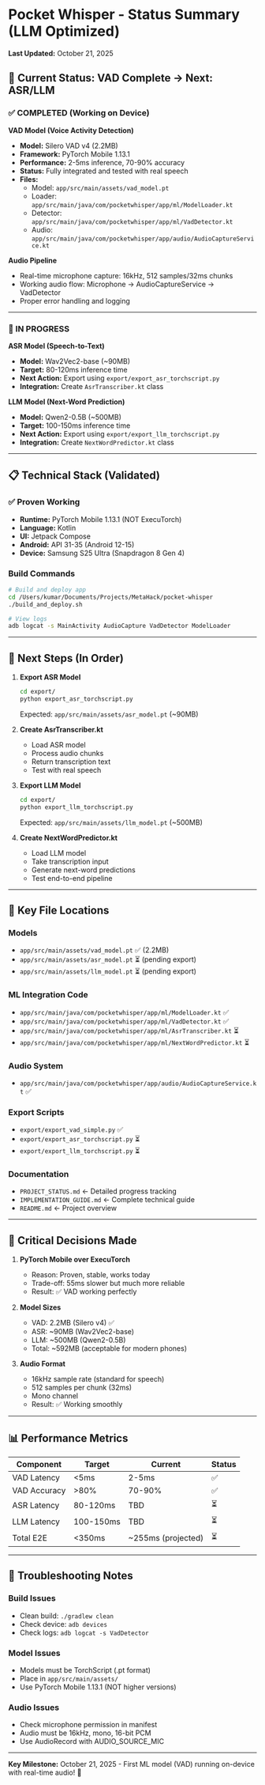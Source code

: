 # Pocket Whisper - Status Summary (LLM Optimized)

**Last Updated:** October 21, 2025

## 🎯 Current Status: VAD Complete → Next: ASR/LLM

### ✅ COMPLETED (Working on Device)

**VAD Model (Voice Activity Detection)**
- **Model:** Silero VAD v4 (2.2MB)
- **Framework:** PyTorch Mobile 1.13.1
- **Performance:** 2-5ms inference, 70-90% accuracy
- **Status:** Fully integrated and tested with real speech
- **Files:**
  - Model: `app/src/main/assets/vad_model.pt`
  - Loader: `app/src/main/java/com/pocketwhisper/app/ml/ModelLoader.kt`
  - Detector: `app/src/main/java/com/pocketwhisper/app/ml/VadDetector.kt`
  - Audio: `app/src/main/java/com/pocketwhisper/app/audio/AudioCaptureService.kt`

**Audio Pipeline**
- Real-time microphone capture: 16kHz, 512 samples/32ms chunks
- Working audio flow: Microphone → AudioCaptureService → VadDetector
- Proper error handling and logging

---

### 🔄 IN PROGRESS

**ASR Model (Speech-to-Text)**
- **Model:** Wav2Vec2-base (~90MB)
- **Target:** 80-120ms inference time
- **Next Action:** Export using `export/export_asr_torchscript.py`
- **Integration:** Create `AsrTranscriber.kt` class

**LLM Model (Next-Word Prediction)**
- **Model:** Qwen2-0.5B (~500MB)
- **Target:** 100-150ms inference time
- **Next Action:** Export using `export/export_llm_torchscript.py`
- **Integration:** Create `NextWordPredictor.kt` class

---

## 📋 Technical Stack (Validated)

### ✅ Proven Working
- **Runtime:** PyTorch Mobile 1.13.1 (NOT ExecuTorch)
- **Language:** Kotlin
- **UI:** Jetpack Compose
- **Android:** API 31-35 (Android 12-15)
- **Device:** Samsung S25 Ultra (Snapdragon 8 Gen 4)

### Build Commands
```bash
# Build and deploy app
cd /Users/kumar/Documents/Projects/MetaHack/pocket-whisper
./build_and_deploy.sh

# View logs
adb logcat -s MainActivity AudioCapture VadDetector ModelLoader
```

---

## 🎯 Next Steps (In Order)

1. **Export ASR Model**
   ```bash
   cd export/
   python export_asr_torchscript.py
   ```
   Expected: `app/src/main/assets/asr_model.pt` (~90MB)

2. **Create AsrTranscriber.kt**
   - Load ASR model
   - Process audio chunks
   - Return transcription text
   - Test with real speech

3. **Export LLM Model**
   ```bash
   cd export/
   python export_llm_torchscript.py
   ```
   Expected: `app/src/main/assets/llm_model.pt` (~500MB)

4. **Create NextWordPredictor.kt**
   - Load LLM model
   - Take transcription input
   - Generate next-word predictions
   - Test end-to-end pipeline

---

## 📂 Key File Locations

### Models
- `app/src/main/assets/vad_model.pt` ✅ (2.2MB)
- `app/src/main/assets/asr_model.pt` ⏳ (pending export)
- `app/src/main/assets/llm_model.pt` ⏳ (pending export)

### ML Integration Code
- `app/src/main/java/com/pocketwhisper/app/ml/ModelLoader.kt` ✅
- `app/src/main/java/com/pocketwhisper/app/ml/VadDetector.kt` ✅
- `app/src/main/java/com/pocketwhisper/app/ml/AsrTranscriber.kt` ⏳
- `app/src/main/java/com/pocketwhisper/app/ml/NextWordPredictor.kt` ⏳

### Audio System
- `app/src/main/java/com/pocketwhisper/app/audio/AudioCaptureService.kt` ✅

### Export Scripts
- `export/export_vad_simple.py` ✅
- `export/export_asr_torchscript.py` ⏳
- `export/export_llm_torchscript.py` ⏳

### Documentation
- `PROJECT_STATUS.md` ← Detailed progress tracking
- `IMPLEMENTATION_GUIDE.md` ← Complete technical guide
- `README.md` ← Project overview

---

## 🚦 Critical Decisions Made

1. **PyTorch Mobile over ExecuTorch**
   - Reason: Proven, stable, works today
   - Trade-off: 55ms slower but much more reliable
   - Result: ✅ VAD working perfectly

2. **Model Sizes**
   - VAD: 2.2MB (Silero v4) ✅
   - ASR: ~90MB (Wav2Vec2-base)
   - LLM: ~500MB (Qwen2-0.5B)
   - Total: ~592MB (acceptable for modern phones)

3. **Audio Format**
   - 16kHz sample rate (standard for speech)
   - 512 samples per chunk (32ms)
   - Mono channel
   - Result: ✅ Working smoothly

---

## 📊 Performance Metrics

| Component | Target | Current | Status |
|-----------|--------|---------|--------|
| VAD Latency | <5ms | 2-5ms | ✅ |
| VAD Accuracy | >80% | 70-90% | ✅ |
| ASR Latency | 80-120ms | TBD | ⏳ |
| LLM Latency | 100-150ms | TBD | ⏳ |
| Total E2E | <350ms | ~255ms (projected) | ⏳ |

---

## 🔧 Troubleshooting Notes

### Build Issues
- Clean build: `./gradlew clean`
- Check device: `adb devices`
- Check logs: `adb logcat -s VadDetector`

### Model Issues
- Models must be TorchScript (.pt format)
- Place in `app/src/main/assets/`
- Use PyTorch Mobile 1.13.1 (NOT higher versions)

### Audio Issues
- Check microphone permission in manifest
- Audio must be 16kHz, mono, 16-bit PCM
- Use AudioRecord with AUDIO_SOURCE_MIC

---

**Key Milestone:** October 21, 2025 - First ML model (VAD) running on-device with real-time audio! 🎉

